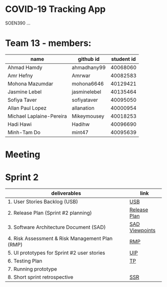 # COVID-19 Tracking App
SOEN390 ... 

# Team 13 - members:
|name                     |github id    |student id
|---                      |---          |---     
|Ahmad Hamdy              |ahmadhany99  |40068060
|Amr Hefny                |Amrwar       |40082583
|Mohona Mazumdar          |mohona6646   |40129421
|Jasmine Lebel            |jasminelebel |40135464
|Sofiya Taver             |sofiyataver  |40095050
|Allan Paul Lopez         |allanation   |40000954
|Michael Laplaine-Pereira |Mikeymousey  |40018253
|Hadi Hawi                |Hadihw       |40096690
|Minh-Tam Do              |mint47       |40095639

# Meeting



# Sprint 2
|deliverables                                    |link
|---|---
|1. User Stories Backlog (USB)                   |[USB](https://docs.google.com/spreadsheets/d/11p0U-zCPAayfLQusWur0hO5mZX3hGNTCIV7EMeG5r5M/edit?usp=sharing)
|2. Release Plan (Sprint #2 planning)            |[Release Plan](https://docs.google.com/spreadsheets/d/1Bgh8lELOZNT960vOXjODzkQBxTJrBH5S/edit?usp=sharing&ouid=100065792280865296979&rtpof=true&sd=true)
|3. Software Architecture Document (SAD)         |[SAD](https://onedrive.live.com/edit.aspx?resid=24E44FED4DE29290!127635&ithint=file%2cdocx&wdLOR=cE23BF4F7-DC33-45D7-8092-5B9C08C689D0&authkey=!ALvoQ1ATMqdebok) <br> [Viewpoints](https://docs.google.com/document/d/141-sKeF1fhYgcpItkO8x6FpbBK9v4EHno8PujWkCae4/edit)
|4. Risk Assessment & Risk Management Plan (RMP) |[RMP](https://docs.google.com/spreadsheets/d/19pll7K4vfft5RpWc3XY_mr_mzK3Kgz0W/edit?usp=sharing&ouid=100065792280865296979&rtpof=true&sd=true)
|5. UI prototypes for Sprint #2 user stories     | [UIP](https://docs.google.com/document/d/1uBESrofI35jFGL3LGNSbbG86htb_SX91NCIj1kRFRq8/edit?usp=sharing)
|6. Testing Plan                                 |[TP](https://docs.google.com/document/d/1U0KxoS2rs6KsZzzbmEmhgOBPQjwYIcvrWPOFbWAgWvM/edit?usp=sharing)
|7. Running prototype                            |
|8. Short sprint retrospective                   |[SSR](https://docs.google.com/document/d/1H8JICzKLXaSyhRE0D3rl2DCiasXhYU3WP7lSid5yX7I/edit#)
